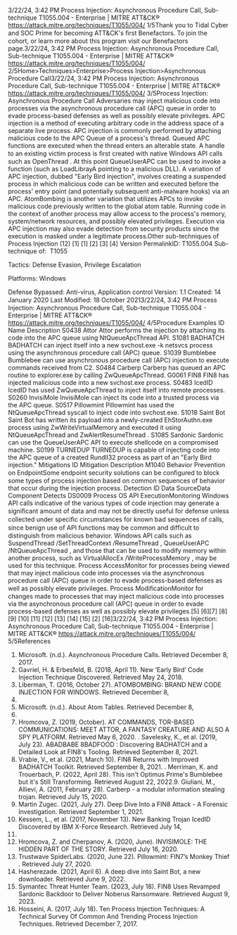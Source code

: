 3/22/24, 3:42 PM Process Injection: Asynchronous Procedure Call, Sub-technique T1055.004 - Enterprise | MITRE ATT&CK®
https://attack.mitre.org/techniques/T1055/004/ 1/5Thank you to Tidal Cyber and SOC Prime for becoming ATT&CK's ﬁrst Benefactors. To join the cohort, or learn more about this program visit our
Benefactors page.3/22/24, 3:42 PM Process Injection: Asynchronous Procedure Call, Sub-technique T1055.004 - Enterprise | MITRE ATT&CK®
https://attack.mitre.org/techniques/T1055/004/ 2/5Home>Techniques>Enterprise>Process Injection>Asynchronous Procedure Call3/22/24, 3:42 PM Process Injection: Asynchronous Procedure Call, Sub-technique T1055.004 - Enterprise | MITRE ATT&CK®
https://attack.mitre.org/techniques/T1055/004/ 3/5Process Injection: Asynchronous Procedure Call
Adversaries may inject malicious code into processes via the asynchronous procedure call (APC) queue in order to evade process-based
defenses as well as possibly elevate privileges. APC injection is a method of executing arbitrary code in the address space of a separate live
process.
APC injection is commonly performed by attaching malicious code to the APC Queue of a process's thread. Queued APC functions are
executed when the thread enters an alterable state. A handle to an existing victim process is ﬁrst created with native Windows API calls
such as OpenThread . At this point QueueUserAPC can be used to invoke a function (such as LoadLibrayA pointing to a malicious DLL).
A variation of APC injection, dubbed "Early Bird injection", involves creating a suspended process in which malicious code can be written and
executed before the process' entry point (and potentially subsequent anti-malware hooks) via an APC. AtomBombing is another
variation that utilizes APCs to invoke malicious code previously written to the global atom table.
Running code in the context of another process may allow access to the process's memory, system/network resources, and possibly
elevated privileges. Execution via APC injection may also evade detection from security products since the execution is masked under a
legitimate process.Other sub-techniques of Process Injection (12)
[1]
[1]
[2] [3]
[4]
Version PermalinkID: T1055.004
Sub-technique of:  T1055

Tactics: Defense Evasion, Privilege Escalation

Platforms: Windows

Defense Bypassed: Anti-virus, Application control
Version: 1.1
Created: 14 January 2020
Last Modiﬁed: 18 October 20213/22/24, 3:42 PM Process Injection: Asynchronous Procedure Call, Sub-technique T1055.004 - Enterprise | MITRE ATT&CK®
https://attack.mitre.org/techniques/T1055/004/ 4/5Procedure Examples
ID Name Description
S0438 Attor Attor performs the injection by attaching its code into the APC queue using NtQueueApcThread API.
S1081 BADHATCH BADHATCH can inject itself into a new svchost.exe -k netsvcs process using the asynchronous procedure
call (APC) queue.
S1039 Bumblebee Bumblebee can use asynchronous procedure call (APC) injection to execute commands received from C2.
S0484 Carberp Carberp has queued an APC routine to explorer.exe by calling ZwQueueApcThread.
G0061 FIN8 FIN8 has injected malicious code into a new svchost.exe process.
S0483 IcedID IcedID has used ZwQueueApcThread to inject itself into remote processes.
S0260 InvisiMole InvisiMole can inject its code into a trusted process via the APC queue.
S0517 Pillowmint Pillowmint has used the NtQueueApcThread syscall to inject code into svchost.exe.
S1018 Saint Bot Saint Bot has written its payload into a newly-created EhStorAuthn.exe process using
ZwWriteVirtualMemory and executed it using NtQueueApcThread and ZwAlertResumeThread .
S1085 Sardonic Sardonic can use the QueueUserAPC API to execute shellcode on a compromised machine.
S0199 TURNEDUP TURNEDUP is capable of injecting code into the APC queue of a created Rundll32 process as part of an "Early
Bird injection."
Mitigations
ID Mitigation Description
M1040 Behavior Prevention
on EndpointSome endpoint security solutions can be conﬁgured to block some types of process injection based
on common sequences of behavior that occur during the injection process.
Detection
ID Data SourceData Component Detects
DS0009 Process OS API
ExecutionMonitoring Windows API calls indicative of the various types of code injection may generate a
signiﬁcant amount of data and may not be directly useful for defense unless collected under
speciﬁc circumstances for known bad sequences of calls, since benign use of API functions
may be common and diﬃcult to distinguish from malicious behavior. Windows API calls such
as SuspendThread /SetThreadContext /ResumeThread , QueueUserAPC /NtQueueApcThread ,
and those that can be used to modify memory within another process, such as
VirtualAllocEx /WriteProcessMemory , may be used for this technique.
Process
AccessMonitor for processes being viewed that may inject malicious code into processes via the
asynchronous procedure call (APC) queue in order to evade process-based defenses as well as
possibly elevate privileges.
Process
ModiﬁcationMonitor for changes made to processes that may inject malicious code into processes via the
asynchronous procedure call (APC) queue in order to evade process-based defenses as well as
possibly elevate privileges.[5]
[6][7]
[8]
[9]
[10]
[11]
[12]
[13]
[14]
[15]
[2]
[16]3/22/24, 3:42 PM Process Injection: Asynchronous Procedure Call, Sub-technique T1055.004 - Enterprise | MITRE ATT&CK®
https://attack.mitre.org/techniques/T1055/004/ 5/5References
1. Microsoft. (n.d.). Asynchronous Procedure Calls. Retrieved
December 8, 2017.
2. Gavriel, H. & Erbesfeld, B. (2018, April 11). New ‘Early Bird’
Code Injection Technique Discovered. Retrieved May 24, 2018.
3. Liberman, T. (2016, October 27). ATOMBOMBING: BRAND
NEW CODE INJECTION FOR WINDOWS. Retrieved December 8,
2017.
4. Microsoft. (n.d.). About Atom Tables. Retrieved December 8,
2017.
5. Hromcova, Z. (2019, October). AT COMMANDS, TOR-BASED
COMMUNICATIONS: MEET ATTOR, A FANTASY CREATURE
AND ALSO A SPY PLATFORM. Retrieved May 6, 2020.
. Savelesky, K., et al. (2019, July 23). ABADBABE 8BADFOOD :
Discovering BADHATCH and a Detailed Look at FIN8's
Tooling. Retrieved September 8, 2021.
7. Vrabie, V., et al. (2021, March 10). FIN8 Returns with Improved
BADHATCH Toolkit. Retrieved September 8, 2021.
. Merriman, K. and Trouerbach, P. (2022, April 28). This isn't
Optimus Prime's Bumblebee but it's Still Transforming.
Retrieved August 22, 2022.9. Giuliani, M., Allievi, A. (2011, February 28). Carberp - a modular
information stealing trojan. Retrieved July 15, 2020.
10. Martin Zugec. (2021, July 27). Deep Dive Into a FIN8 Attack - A
Forensic Investigation. Retrieved September 1, 2021.
11. Kessem, L., et al. (2017, November 13). New Banking Trojan
IcedID Discovered by IBM X-Force Research. Retrieved July 14,
2020.
12. Hromcova, Z. and Cherpanov, A. (2020, June). INVISIMOLE:
THE HIDDEN PART OF THE STORY. Retrieved July 16, 2020.
13. Trustwave SpiderLabs. (2020, June 22). Pillowmint: FIN7’s
Monkey Thief . Retrieved July 27, 2020.
14. Hasherezade. (2021, April 6). A deep dive into Saint Bot, a new
downloader. Retrieved June 9, 2022.
15. Symantec Threat Hunter Team. (2023, July 18). FIN8 Uses
Revamped Sardonic Backdoor to Deliver Noberus
Ransomware. Retrieved August 9, 2023.
1. Hosseini, A. (2017, July 18). Ten Process Injection Techniques:
A Technical Survey Of Common And Trending Process
Injection Techniques. Retrieved December 7, 2017.